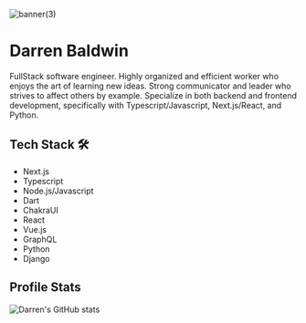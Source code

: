
![banner(3)](https://user-images.githubusercontent.com/68653294/168488757-4248671d-7353-46ae-b346-68a6741380a5.jpg)


# Darren Baldwin
FullStack software engineer. Highly organized and efficient worker who enjoys the art of learning new ideas. Strong communicator and leader who strives to affect others by example. Specialize in both backend and frontend development, specifically with Typescript/Javascript, Next.js/React, and Python.  

## Tech Stack 🛠
- Next.js
- Typescript
- Node.js/Javascript
- Dart
- ChakraUI
- React
- Vue.js
- GraphQL
- Python
- Django


## Profile Stats
![Darren's GitHub stats](https://github-readme-stats.vercel.app/api?username=Devd0&count_private=true)






